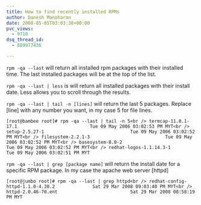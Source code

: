 ```yaml
---
title: How to find recently installed RPMs
author: Danesh Manoharan
date: 2008-05-05T03:03:38+00:00
pvc_views:
  - 9710
dsq_thread_id:
  - 889977436

---
```

`rpm -qa --last` will return all installed rpm packages with their installed time. The last installed packages will be at the top of the list.

`rpm -qa --last | less` is will return all installed packages with their install date. Less allows you to scroll through the results. 

`rpm -qa --last | tail -n [lines]` will return the last 5 packages. Replace [line] with any number you want, in my case 5 for file lines.

`[root@bambee root]# rpm -qa --last | tail -n 5<br />
termcap-11.0.1-17.1                           Tue 09 May 2006 03:02:53 PM MYT<br />
setup-2.5.27-1                                Tue 09 May 2006 03:02:52 PM MYT<br />
filesystem-2.2.1-3                            Tue 09 May 2006 03:02:52 PM MYT<br />
basesystem-8.0-2                              Tue 09 May 2006 03:02:52 PM MYT<br />
redhat-logos-1.1.14.3-1                       Tue 09 May 2006 03:02:51 PM MYT`

`rpm -qa --last | grep [package name]` will return the install date for a specific RPM package. In my case the apache web server [httpd]

`[root@jumbo root]# rpm -qa --last | grep httpd<br />
redhat-config-httpd-1.1.0-4.30.2              Sat 29 Mar 2008 09:03:40 PM MYT<br />
httpd-2.0.46-70.ent                           Sat 29 Mar 2008 08:58:19 PM MYT`